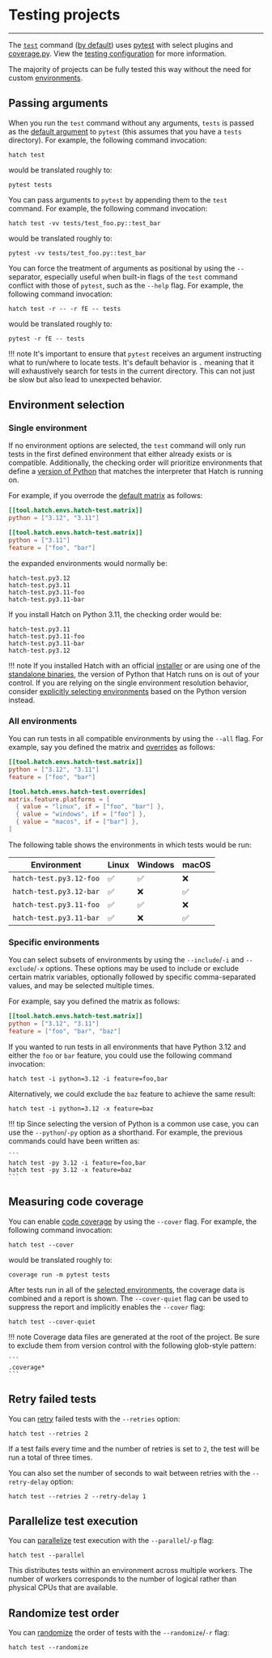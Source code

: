 # Testing projects

-----

The [`test`](../../cli/reference.md#hatch-test) command ([by default](../../config/internal/testing.md#customize-environment)) uses [pytest](https://github.com/pytest-dev/pytest) with select plugins and [coverage.py](https://github.com/nedbat/coveragepy). View the [testing configuration](../../config/internal/testing.md) for more information.

The majority of projects can be fully tested this way without the need for custom [environments](../../config/environment/overview.md).

## Passing arguments

When you run the `test` command without any arguments, `tests` is passed as the [default argument](../../config/internal/testing.md#default-arguments) to `pytest` (this assumes that you have a `tests` directory). For example, the following command invocation:

```
hatch test
```

would be translated roughly to:

```
pytest tests
```

You can pass arguments to `pytest` by appending them to the `test` command. For example, the following command invocation:

```
hatch test -vv tests/test_foo.py::test_bar
```

would be translated roughly to:

```
pytest -vv tests/test_foo.py::test_bar
```

You can force the treatment of arguments as positional by using the `--` separator, especially useful when built-in flags of the `test` command conflict with those of `pytest`, such as the `--help` flag. For example, the following command invocation:

```
hatch test -r -- -r fE -- tests
```

would be translated roughly to:

```
pytest -r fE -- tests
```

!!! note
    It's important to ensure that `pytest` receives an argument instructing what to run/where to locate tests. It's default behavior is `.` meaning that it will exhaustively search for tests in the current directory. This can not just be slow but also lead to unexpected behavior.

## Environment selection

### Single environment

If no environment options are selected, the `test` command will only run tests in the first defined environment that either already exists or is compatible. Additionally, the checking order will prioritize environments that define a [version of Python](../../config/environment/overview.md#python-version) that matches the interpreter that Hatch is running on.

For example, if you overrode the [default matrix](../../config/internal/testing.md#matrix) as follows:

```toml config-example
[[tool.hatch.envs.hatch-test.matrix]]
python = ["3.12", "3.11"]

[[tool.hatch.envs.hatch-test.matrix]]
python = ["3.11"]
feature = ["foo", "bar"]
```

the expanded environments would normally be:

```
hatch-test.py3.12
hatch-test.py3.11
hatch-test.py3.11-foo
hatch-test.py3.11-bar
```

If you install Hatch on Python 3.11, the checking order would be:

```
hatch-test.py3.11
hatch-test.py3.11-foo
hatch-test.py3.11-bar
hatch-test.py3.12
```

!!! note
    If you installed Hatch with an official [installer](../../install.md#installers) or are using one of the [standalone binaries](../../install.md#standalone-binaries), the version of Python that Hatch runs on is out of your control. If you are relying on the single environment resolution behavior, consider [explicitly selecting environments](#specific-environments) based on the Python version instead.

### All environments

You can run tests in all compatible environments by using the `--all` flag. For example, say you defined the matrix and [overrides](../../config/environment/advanced.md#option-overrides) as follows:

```toml config-example
[[tool.hatch.envs.hatch-test.matrix]]
python = ["3.12", "3.11"]
feature = ["foo", "bar"]

[tool.hatch.envs.hatch-test.overrides]
matrix.feature.platforms = [
  { value = "linux", if = ["foo", "bar"] },
  { value = "windows", if = ["foo"] },
  { value = "macos", if = ["bar"] },
]
```

The following table shows the environments in which tests would be run:

| Environment | Linux | Windows | macOS |
| --- | --- | --- | --- |
| `hatch-test.py3.12-foo` | :white_check_mark: | :white_check_mark: | :x: |
| `hatch-test.py3.12-bar` | :white_check_mark: | :x: | :white_check_mark: |
| `hatch-test.py3.11-foo` | :white_check_mark: | :white_check_mark: | :x: |
| `hatch-test.py3.11-bar` | :white_check_mark: | :x: | :white_check_mark: |

### Specific environments

You can select subsets of environments by using the `--include`/`-i` and `--exclude`/`-x` options. These options may be used to include or exclude certain matrix variables, optionally followed by specific comma-separated values, and may be selected multiple times.

For example, say you defined the matrix as follows:

```toml config-example
[[tool.hatch.envs.hatch-test.matrix]]
python = ["3.12", "3.11"]
feature = ["foo", "bar", "baz"]
```

If you wanted to run tests in all environments that have Python 3.12 and either the `foo` or `bar` feature, you could use the following command invocation:

```
hatch test -i python=3.12 -i feature=foo,bar
```

Alternatively, we could exclude the `baz` feature to achieve the same result:

```
hatch test -i python=3.12 -x feature=baz
```

!!! tip
    Since selecting the version of Python is a common use case, you can use the `--python`/`-py` option as a shorthand. For example, the previous commands could have been written as:

    ```
    hatch test -py 3.12 -i feature=foo,bar
    hatch test -py 3.12 -x feature=baz
    ```

## Measuring code coverage

You can enable [code coverage](https://github.com/nedbat/coveragepy) by using the `--cover` flag. For example, the following command invocation:

```
hatch test --cover
```

would be translated roughly to:

```
coverage run -m pytest tests
```

After tests run in all of the [selected environments](#environment-selection), the coverage data is combined and a report is shown. The `--cover-quiet` flag can be used to suppress the report and implicitly enables the `--cover` flag:

```
hatch test --cover-quiet
```

!!! note
    Coverage data files are generated at the root of the project. Be sure to exclude them from version control with the following glob-style pattern:

    ```
    .coverage*
    ```

## Retry failed tests

You can [retry](https://github.com/pytest-dev/pytest-rerunfailures) failed tests with the `--retries` option:

```
hatch test --retries 2
```

If a test fails every time and the number of retries is set to `2`, the test will be run a total of three times.

You can also set the number of seconds to wait between retries with the `--retry-delay` option:

```
hatch test --retries 2 --retry-delay 1
```

## Parallelize test execution

You can [parallelize](https://github.com/pytest-dev/pytest-xdist) test execution with the `--parallel`/`-p` flag:

```
hatch test --parallel
```

This distributes tests within an environment across multiple workers. The number of workers corresponds to the number of logical rather than physical CPUs that are available.

## Randomize test order

You can [randomize](https://github.com/pytest-dev/pytest-randomly) the order of tests with the `--randomize`/`-r` flag:

```
hatch test --randomize
```
